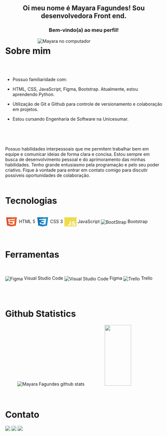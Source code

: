 ## <p align="center"> Oi meu nome é Mayara Fagundes! Sou desenvolvedora Front end.</p>
### <p align="center">Bem-vindo(a) ao meu perfil!

  
  <img src=https://github.com/Mayasfagundes/Mayasfagundes/assets/118991276/f54509f3-38be-4304-a592-324e6190c505
 min-width="400px" max-width="400px"         width="400px" align="right" alt="Mayara no computador">
  
   
   # Sobre mim
  <br>
  <br>

 
  * Possuo familiaridade com:
  
- HTML, CSS, JavaScript, Figma, Bootstrap. Atualmente, estou aprendendo Python.

- Utilização de Git e Github para controle de versionamento e colaboração em projetos.

- Estou cursando Engenharia de Software na Unicesumar. 


<br>
<br>
<br>



Possuo habilidades interpessoais que me permitem trabalhar bem em equipe e comunicar ideias de forma clara e concisa. 
Estou sempre em busca de desenvolvimento pessoal e do aprimoramento das minhas habilidades. Tenho grande entusiasmo pela programação e pelo seu poder criativo.
Fique à vontade para entrar em contato comigo para discutir possíveis oportunidades de colaboração.
  <br>
  <br>  


  
  # Tecnologias

  <div style="display: block"><br>
  <img align="center" alt="HTML" height="30" width="40" src="https://raw.githubusercontent.com/devicons/devicon/master/icons/html5/html5-original.svg" > HTML 5
  <img align="center" alt="CSS" height="30" width="40" src="https://raw.githubusercontent.com/devicons/devicon/master/icons/css3/css3-original.svg"> CSS 3
  <img align="center" alt="JavaScrpt" height="30" width="40" src="https://raw.githubusercontent.com/devicons/devicon/master/icons/javascript/javascript-plain.svg"> JavaScript
  <img align="center" alt="BootStrap" height="30" width="40" src="https://cdn.jsdelivr.net/gh/devicons/devicon/icons/bootstrap/bootstrap-original.svg"> Bootstrap

  </div>

 <br>
  <br>

 
   # Ferramentas
  
   <div style="display: block"><br>
    
  <img align="center" alt="Figma" height="30" width="40" src="https://cdn.jsdelivr.net/gh/devicons/devicon/icons/visualstudio/visualstudio-plain.svg">  Visual Studio Code
  <img align="center" alt="Visual Studio Code" height="30" width="40" src="https://cdn.jsdelivr.net/gh/devicons/devicon/icons/figma/figma-original.svg"> Figma
  <img align="center" alt="Trello" height="30" width="40" src="https://cdn.jsdelivr.net/gh/devicons/devicon/icons/trello/trello-plain.svg">  Trello

  </div>
  
   <br>
  <br>

  
  
   # Github Statistics
   
<div align="center">  
  <img width="49%" height="195px" src="https://github-readme-stats.vercel.app/api?username=mayasfagundes&show_icons=true&count_private=true&hide_border=true&title_color=ff91a4&icon_color=ff91a4&text_color=c9d1d9&bg_color=0d1117" alt="Mayara Fagundes github stats" /> 
  <img width="41%" height="195px" src="https://github-readme-stats.vercel.app/api/top-langs/?username=mayasfagundes&layout=compact&hide_border=true&title_color=ff91a4&text_color=ff91a4&bg_color=0d1117" />
</div>



 <br>
  <br>

  # Contato
  
 <p align="left">
  <a href="mailto:mayara.christina.fagundes@gmail.com" alt="Gmail" target="_blank">
  <img src="https://img.shields.io/badge/Gmail-D14836?style=for-the-badge&logo=&logoColor=white=mailto:josedanielbarreto@gmail.com"/ target="_blank"></a>

  <a href="https://www.linkedin.com/in/mayarasfagundes/" alt="Linkedin" target="_blank">
  <img src="https://img.shields.io/badge/LinkedIn-0077B5?style=for-the-badge&logo=&logoColor=white=https://www.linkedin.com/in/daniel-barreto-developer/" / target="_blank"></a>

 
  <a href="https://cursos.alura.com.br/vitrinedev/Mayarasfagundes" alt="VitrineDev" target="_blank">
  <img src="https://img.shields.io/badge/VitrineDev-100000?style=for-the-badge&logo=&logoColor=white=https://cursos.alura.com.br/vitrinedev/danielbarreto"/ target="_blank"></a>
</p>  

